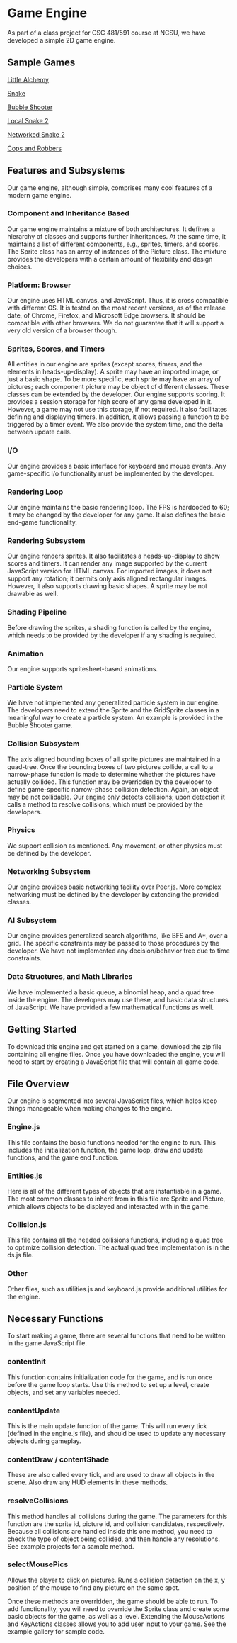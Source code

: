 # Game Engine

As part of a class project for
CSC 481/591 course at NCSU, we have developed a simple 2D game engine.

## Sample Games

[Little Alchemy](LittleAlchemy/index.html)

[Snake](Snake/index.html)

[Bubble Shooter](BubbleShooter/index.html)

[Local Snake 2](LocalMultiplayerSnake/index.html)

[Networked Snake 2](MultiplayerSnake/index.html)

[Cops and Robbers](CopsRobbers/index.html)

## Features and Subsystems

Our game engine, although simple, comprises many cool features of a modern game engine.

### Component and Inheritance Based

Our game engine maintains a mixture of both architectures. It defines a hierarchy of classes and supports further inheritances. At the same time, it maintains a list of different components, e.g., sprites, timers, and scores. The Sprite class has an array of instances of the Picture class. The mixture provides the developers with a certain amount of flexibility and design choices.

### Platform: Browser

Our engine uses HTML canvas, and JavaScript. Thus, it is cross compatible with different OS. It is tested on the most recent versions, as of the release date, of Chrome, Firefox, and Microsoft Edge browsers. It should be compatible with other browsers. We do not guarantee that it will support a very old version of a browser though.

### Sprites, Scores, and Timers

All entities in our engine are sprites (except scores, timers, and the elements in heads-up-display). A sprite may have an imported image, or just a basic shape. To be more specific, each sprite may have an array of pictures; each component picture may be object of different classes. These classes can be extended by the developer. Our engine supports scoring. It provides a session storage for high score of any game developed in it. However, a game may not use this storage, if not required. It also facilitates defining and displaying timers. In addition, it allows passing a function to be triggered by a timer event. We also provide the system time, and the delta between update calls.

### I/O

Our engine provides a basic interface for keyboard and mouse events. Any game-specific i/o functionality must be implemented by the developer.

### Rendering Loop

Our engine maintains the basic rendering loop. The FPS is hardcoded to 60; it may be changed by the developer for any game. It also defines the basic end-game functionality.

### Rendering Subsystem

Our engine renders sprites. It also facilitates a heads-up-display to show scores and timers. It can render any image supported by the current JavaScript version for HTML canvas. For imported images, it does not support any rotation; it permits only axis aligned rectangular images. However, it also supports drawing basic shapes. A sprite may be not drawable as well.

### Shading Pipeline

Before drawing the sprites, a shading function is called by the engine, which needs to be provided by the developer if any shading is required.

### Animation

Our engine supports spritesheet-based animations.

### Particle System

We have not implemented any generalized particle system in our engine. The developers need to extend the Sprite and the GridSprite classes in a meaningful way to create a particle system. An example is provided in the Bubble Shooter game.

### Collision Subsystem

The axis aligned bounding boxes of all sprite pictures are maintained in a quad-tree. Once the bounding boxes of two pictures collide, a call to a narrow-phase function is made to determine whether the pictures have actually collided. This function may be overridden by the developer to define game-specific narrow-phase collision detection. Again, an object may be not collidable. Our engine only detects collisions; upon detection it calls a method to resolve collisions, which must be provided by the developers.

### Physics

We support collision as mentioned. Any movement, or other physics must be defined by the developer.

### Networking Subsystem

Our engine provides basic networking facility over Peer.js. More complex networking must be defined by the developer by extending the provided classes.

### AI Subsystem

Our engine provides generalized search algorithms, like BFS and A*, over a grid. The specific constraints may be passed to those procedures by the developer. We have not implemented any decision/behavior tree due to time constraints.

### Data Structures, and Math Libraries

We have implemented a basic queue, a binomial heap, and a quad tree inside the engine. The developers may use these, and basic data structures of JavaScript. We have provided a few mathematical functions as well.

## Getting Started

To download this engine and get started on a game, download the zip file containing all engine files. Once you have downloaded the engine, you will need to start by creating a JavaScript file that will contain all game code.

## File Overview

Our engine is segmented into several JavaScript files, which helps keep things manageable when making changes to the engine.

### Engine.js

This file contains the basic functions needed for the engine to run. This includes the initialization function, the game loop, draw and update functions, and the game end function.

### Entities.js

Here is all of the different types of objects that are instantiable in a game. The most common classes to inherit from in this file are Sprite and Picture, which allows objects to be displayed and interacted with in the game.

### Collision.js

This file contains all the needed collisions functions, including a quad tree to optimize collision detection. The actual quad tree implementation is in the ds.js file.

### Other

Other files, such as utilities.js and keyboard.js provide additional utilities for the engine.

## Necessary Functions

To start making a game, there are several functions that need to be written in the game JavaScript file.

### contentInit

This function contains initialization code for the game, and is run once before the game loop starts. Use this method to set up a level, create objects, and set any variables needed.

### contentUpdate

This is the main update function of the game. This will run every tick (defined in the engine.js file), and should be used to update any necessary objects during gameplay.

### contentDraw / contentShade

These are also called every tick, and are used to draw all objects in the scene. Also draw any HUD elements in these methods.

### resolveCollisions

This method handles all collisions during the game. The parameters for this function are the sprite id, picture id, and collision candidates, respectively. Because all collisions are handled inside this one method, you need to check the type of object being collided, and then handle any resolutions. See example projects for a sample method.

### selectMousePics

Allows the player to click on pictures. Runs a collision detection on the x, y position of the mouse to find any picture on the same spot.



Once these methods are overridden, the game should be able to run. To add functionality, you will need to override the Sprite class and create some basic objects for the game, as well as a level. Extending the MouseActions and KeyActions classes allows you to add user input to your game. See the example gallery for sample code.
